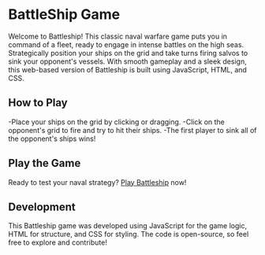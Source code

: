 # **BattleShip Game**
Welcome to Battleship! This classic naval warfare game puts you in command of a fleet, ready to engage in intense battles on the high seas. Strategically position your ships on the grid and take turns firing salvos to sink your opponent's vessels. With smooth gameplay and a sleek design, this web-based version of Battleship is built using JavaScript, HTML, and CSS.

## **How to Play**
-Place your ships on the grid by clicking or dragging.
-Click on the opponent's grid to fire and try to hit their ships.
-The first player to sink all of the opponent's ships wins!

## **Play the Game**
Ready to test your naval strategy? [Play Battleship](https://zeynepkaraa.github.io/BattleShip-Game/) now!

## **Development**
This Battleship game was developed using JavaScript for the game logic, HTML for structure, and CSS for styling. The code is open-source, so feel free to explore and contribute!

